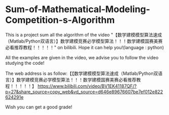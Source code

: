 # Sum-of-Mathematical-Modeling-Competition-s-Algorithm
This is a project sum all the algorithm of the video "【数学建模模型算法速成（Matlab/Python双语言）】数学建模竞赛必学模型算法！！！数学建模国赛美赛必看推荐教程！！！！！" on bilibili. Hope it can help you!(language : python)
  
  
  All the examples are given in the video, we advise you to follow the video studying the code!

  The web address is as follow:【【数学建模模型算法速成（Matlab/Python双语言）】数学建模竞赛必学模型算法！！！数学建模国赛美赛必看推荐教程！！！！！】 https://www.bilibili.com/video/BV1EK41187QF/?p=27&share_source=copy_web&vd_source=d646e89676607be7ef012e822624291e


  Wish you can get a good grade!
